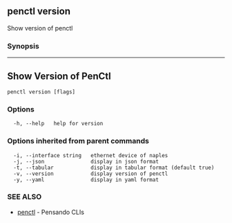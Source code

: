 ## penctl version

Show version of penctl

### Synopsis



------------------------
 Show Version of PenCtl 
------------------------


```
penctl version [flags]
```

### Options

```
  -h, --help   help for version
```

### Options inherited from parent commands

```
  -i, --interface string   ethernet device of naples
  -j, --json               display in json format
  -t, --tabular            display in tabular format (default true)
  -v, --version            display version of penctl
  -y, --yaml               display in yaml format
```

### SEE ALSO
* [penctl](penctl.md)	 - Pensando CLIs

